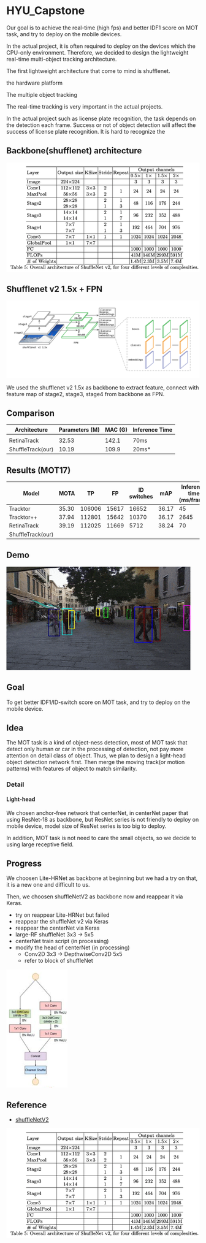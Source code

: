 # HYU_Capstone

Our goal is to achieve the real-time (high fps) and better IDF1 score on MOT task, and try to deploy on the mobile devices. 

In the actual project, it is often required to deploy on the devices which the CPU-only environment. Therefore, we decided to design the lightweight real-time multi-object tracking architecture.

 

The first lightweight architecture that come to mind is shufflenet. 



the hardware platform 

The multiple object tracking 

The real-time tracking is very important in the actual projects. 

In the actual project such as license plate recognition, the task depends on the detection each frame. Success or not of object detection will affect the success of license plate recognition. It is hard to recognize the



## Backbone(shufflenet) architecture

![network structure](images/shufflenet_v2.png)



## Shufflenet v2 1.5x + FPN

![architecture](images/architecture.png)

We used the shufflenet v2 1.5x as backbone to extract feature, connect with feature map of stage2, stage3, stage4 from backbone as FPN. 



## Comparison

| Architecture      | Parameters (M) | MAC (G) | Inference Time |
| ----------------- | -------------- | ------- | -------------- |
|                   |                |         |                |
| RetinaTrack       | 32.53          | 142.1   | 70ms           |
| ShuffleTrack(our) | 10.19          | 109.9   | 20ms*          |


## Results (MOT17)

| Model             |MOTA|TP|FP|ID switches|mAP|Inference time (ms/frame)|
| ----------------- | ----- | ----- |------| ----- | ----- |---|
| Tracktor          |35.30|106006|15617|16652|36.17|45|
| Tracktor++        |37.94|112801|15642|10370|36.17|2645|
| RetinaTrack       |39.19|112025|11669|5712|38.24|70|
| ShuffleTrack(our) |       |       | | | ||



## Demo

![demo](images/demo.gif)


## Goal

To get better IDF1/ID-switch score on MOT task, and try to deploy on the mobile device.



## Idea

The MOT task is a kind of object-ness detection, most of MOT task that detect only human or car in the processing of detection, not pay more attention on detail class of object. Thus, we plan to design a light-head object detection network first. Then merge the moving track(or motion patterns) with features of object to match similarity.

### Detail

#### Light-head

We chosen anchor-free network that centerNet, in centerNet paper that using ResNet-18 as backbone, but ResNet series is not friendly to deploy on mobile device, model size of ResNet series is too big to deploy.

In addition, MOT task is not need to care the small objects, so we decide to using large receptive field.

## Progress

We choosen Lite-HRNet as backbone at beginning but we had a try on that, it is a new one and difficult to us.

Then, we choosen shuffleNetV2 as backbone now and reappear it via Keras.

* try on reappear Lite-HRNet but failed
* reappear the shuffleNet v2 via Keras
* reappear the centerNet via Keras
* large-RF shuffleNet 3x3 -> 5x5
* centerNet train script (in processing)
* modify the head of centerNet (in processing)
    * Conv2D 3x3 -> DepthwiseConv2D 5x5
    * refer to block of shuffleNet

![refer block of shuffleNet](images/shufflenet_v2_block.png)

## Reference

* [shuffleNetV2](references/shuffleNetV2.pdf)

![network structure](images/shufflenet_v2.png)
